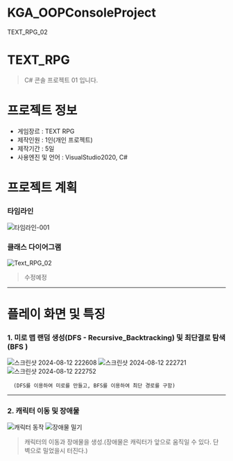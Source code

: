 # KGA_OOPConsoleProject
 TEXT_RPG_02
# TEXT_RPG
 >C# 콘솔 프로젝트 01 입니다.
 
# 프로젝트 정보
* 게임장르 : TEXT RPG
* 제작인원 : 1인(개인 프로젝트)
* 제작기간 : 5일
* 사용엔진 및 언어 : VisualStudio2020, C#

# 프로젝트 계획
### 타임라인
  ![타임라인-001](https://github.com/user-attachments/assets/ad1746fb-a5bb-489b-ab05-b52e09815c87)

### 클래스 다이어그램
![Text_RPG_02](https://github.com/user-attachments/assets/bad583a6-ec67-4c4e-b970-e7b5b132b3f9)

 > 수정예정
---

# 플레이 화면 및 특징

   ### 1. 미로 맵 랜덤 생성(DFS - Recursive_Backtracking) 및 최단결로 탐색(BFS )
   ![스크린샷 2024-08-12 222608](https://github.com/user-attachments/assets/a9be2beb-0be8-4e66-8b21-698fa5103da5)
   ![스크린샷 2024-08-12 222721](https://github.com/user-attachments/assets/84c81fd5-efed-4a69-9fdc-0e2cb5ba1026)
   ![스크린샷 2024-08-12 222752](https://github.com/user-attachments/assets/b5d7f704-a1ae-4de9-8719-644189952cb6)
   
      (DFS를 이용하여 미로를 만들고, BFS를 이용하여 최단 경로를 구함)
---

  ### 2. 캐릭터 이동 및 장애물
  ![캐릭터 동작](https://github.com/user-attachments/assets/565a60e3-7e12-4840-9fbf-4b53e65f375c)
  ![장애물 밀기](https://github.com/user-attachments/assets/697c7474-5252-4036-bab8-16b33c3e9dee)
 
 > 캐릭터의 이동과 장애물을 생성.(장애물은 캐릭터가 앞으로 움직일 수 있다. 단 벽으로 밀었을시 터진다.)



